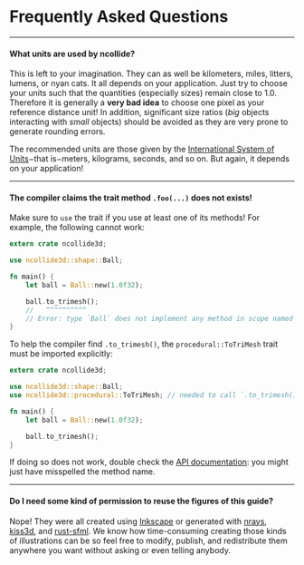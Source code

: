# Frequently Asked Questions

--------

#### What units are used by **ncollide**?

This is left to your imagination. They can as well be kilometers, miles,
litters, lumens, or nyan cats. It all depends on your application. Just try to
choose your units such that the quantities (especially sizes) remain close
to 1.0. Therefore it is generally a **very bad idea** to choose one pixel as
your reference distance unit! In addition, significant size ratios (_big_
objects interacting with _small_ objects) should be avoided as they are very
prone to generate rounding errors.

The recommended units are those given by the [International System of
Units](http://en.wikipedia.org/wiki/International_System_of_Units)−that
is−meters, kilograms, seconds, and so on. But again, it depends on your
application!

--------

#### The compiler claims the trait method `.foo(...)` does not exists!

Make sure to `use` the trait if you use at least one of its methods! For
example, the following cannot work:


```rust
extern crate ncollide3d;

use ncollide3d::shape::Ball;

fn main() {
    let ball = Ball::new(1.0f32);

    ball.to_trimesh();
    //   ^^^^^^^^^^
    // Error: type `Ball` does not implement any method in scope named `to_trimesh`.
}
```

To help the compiler find `.to_trimesh()`, the `procedural::ToTriMesh` trait
must be imported explicitly:

```rust
extern crate ncollide3d;

use ncollide3d::shape::Ball;
use ncollide3d::procedural::ToTriMesh; // needed to call `.to_trimesh()`.

fn main() {
    let ball = Ball::new(1.0f32);

    ball.to_trimesh();
}
```

If doing so does not work, double check the [API
documentation](../rustdoc/ncollide3d): you might just have misspelled the method
name.

--------

#### Do I need some kind of permission to reuse the figures of this guide?

Nope! They were all created using [Inkscape](http://www.inkscape.org/) or
generated with [nrays](http://github.com/sebcrozet/nrays),
[kiss3d](http://github.com/sebcrozet/kiss3d), and
[rust-sfml](http://github.com/JeremyLetang/rust-sfml). We know how
time-consuming creating those kinds of illustrations can be so feel free to
modify, publish, and redistribute them anywhere you want without asking or even
telling anybody.
